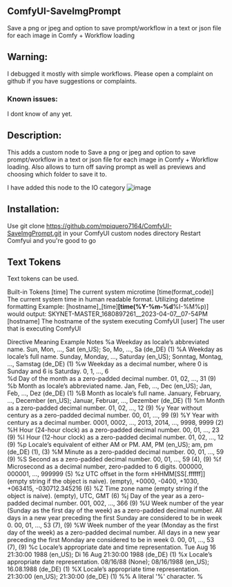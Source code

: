 ## ComfyUI-SaveImgPrompt
Save a png or jpeg and option to save prompt/workflow in a text or json file for each image in Comfy + Workflow loading

## Warning: 

I debugged it mostly with simple workflows. Please open a complaint on github if you have suggestions or complaints.

### Known issues:

I dont know of any yet.

## Description:

This adds a custom node to  Save a png or jpeg and option to save prompt/workflow in a text or json file for each image in Comfy + Workflow loading. Also allows to turn off saving prompt as well as previews and choosing which folder to save it to.

I have added this node to the IO category
![image](https://github.com/mpiquero7164/ComfyUI-SaveImgPrompt/assets/28360938/29e9b0cb-6993-4896-80c1-e150fddeaabf)


## Installation: 

Use git clone https://github.com/mpiquero7164/ComfyUI-SaveImgPrompt.git in your ComfyUI custom nodes directory
Restart Comfyui and you're good to go

## Text Tokens
Text tokens can be used.

Built-in Tokens
[time]
The current system microtime
[time(format_code)]
The current system time in human readable format. Utilizing datetime formatting
Example: [hostname]_[time]__[time(%Y-%m-%d__%I-%M%p)] would output: SKYNET-MASTER_1680897261__2023-04-07__07-54PM
[hostname]
The hostname of the system executing ComfyUI
[user]
The user that is executing ComfyUI

Directive	Meaning	Example	Notes
%a	Weekday as locale’s abbreviated name.	Sun, Mon, …, Sat (en_US); So, Mo, …, Sa (de_DE)	(1)
%A	Weekday as locale’s full name.	Sunday, Monday, …, Saturday (en_US); Sonntag, Montag, …, Samstag (de_DE)	(1)
%w	Weekday as a decimal number, where 0 is Sunday and 6 is Saturday.	0, 1, …, 6	
%d	Day of the month as a zero-padded decimal number.	01, 02, …, 31	(9)
%b	Month as locale’s abbreviated name.	Jan, Feb, …, Dec (en_US); Jan, Feb, …, Dez (de_DE)	(1)
%B	Month as locale’s full name.	January, February, …, December (en_US); Januar, Februar, …, Dezember (de_DE)	(1)
%m	Month as a zero-padded decimal number.	01, 02, …, 12	(9)
%y	Year without century as a zero-padded decimal number.	00, 01, …, 99	(9)
%Y	Year with century as a decimal number.	0001, 0002, …, 2013, 2014, …, 9998, 9999	(2)
%H	Hour (24-hour clock) as a zero-padded decimal number.	00, 01, …, 23	(9)
%I	Hour (12-hour clock) as a zero-padded decimal number.	01, 02, …, 12	(9)
%p	Locale’s equivalent of either AM or PM.	AM, PM (en_US); am, pm (de_DE)	(1), (3)
%M	Minute as a zero-padded decimal number.	00, 01, …, 59	(9)
%S	Second as a zero-padded decimal number.	00, 01, …, 59	(4), (9)
%f	Microsecond as a decimal number, zero-padded to 6 digits.	000000, 000001, …, 999999	(5)
%z	UTC offset in the form ±HHMM[SS[.ffffff]] (empty string if the object is naive).	(empty), +0000, -0400, +1030, +063415, -030712.345216	(6)
%Z	Time zone name (empty string if the object is naive).	(empty), UTC, GMT	(6)
%j	Day of the year as a zero-padded decimal number.	001, 002, …, 366	(9)
%U	Week number of the year (Sunday as the first day of the week) as a zero-padded decimal number. All days in a new year preceding the first Sunday are considered to be in week 0.	00, 01, …, 53	(7), (9)
%W	Week number of the year (Monday as the first day of the week) as a zero-padded decimal number. All days in a new year preceding the first Monday are considered to be in week 0.	00, 01, …, 53	(7), (9)
%c	Locale’s appropriate date and time representation.	Tue Aug 16 21:30:00 1988 (en_US); Di 16 Aug 21:30:00 1988 (de_DE)	(1)
%x	Locale’s appropriate date representation.	08/16/88 (None); 08/16/1988 (en_US); 16.08.1988 (de_DE)	(1)
%X	Locale’s appropriate time representation.	21:30:00 (en_US); 21:30:00 (de_DE)	(1)
%%	A literal '%' character.	%	
